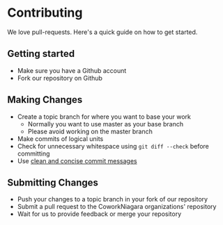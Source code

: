 # Contributing
We love pull-requests. Here's a quick guide on how to get started.

## Getting started
* Make sure you have a Github account
* Fork our repository on Github

## Making Changes
* Create a topic branch for where you want to base your work
	* Normally you want to use master as your base branch
	* Please avoid working on the master branch
* Make commits of logical units
* Check for unnecessary whitespace using `git diff --check` before committing
* Use [clean and concise commit messages](http://tbaggery.com/2008/04/19/a-note-about-git-commit-messages.html)

## Submitting Changes
* Push your changes to a topic branch in your fork of our repository
* Submit a pull request to the CoworkNiagara organizations' repository
* Wait for us to provide feedback or merge your repository
